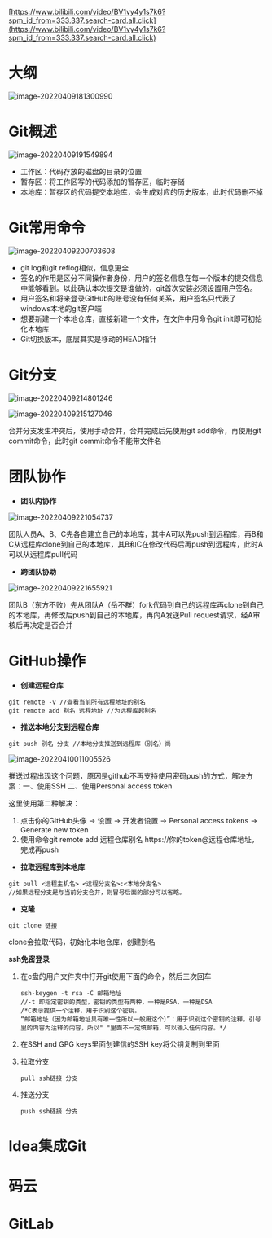 [https://www.bilibili.com/video/BV1vy4y1s7k6?spm_id_from=333.337.search-card.all.click](https://www.bilibili.com/video/BV1vy4y1s7k6?spm_id_from=333.337.search-card.all.click)

# 大纲

![image-20220409181300990](https://raw.githubusercontent.com/zefenghuang/noteimage/master/image-20220409181300990.png)





# Git概述

![image-20220409191549894](https://raw.githubusercontent.com/zefenghuang/noteimage/master/image-20220409191549894.png)

- 工作区：代码存放的磁盘的目录的位置
- 暂存区：将工作区写的代码添加的暂存区，临时存储
- 本地库：暂存区的代码提交本地库，会生成对应的历史版本，此时代码删不掉





# Git常用命令

![image-20220409200703608](https://raw.githubusercontent.com/zefenghuang/noteimage/master/image-20220409200703608.png)

- git log和git reflog相似，信息更全
- 签名的作用是区分不同操作者身份，用户的签名信息在每一个版本的提交信息中能够看到。以此确认本次提交是谁做的，git首次安装必须设置用户签名。
- 用户签名和将来登录GitHub的账号没有任何关系，用户签名只代表了windows本地的git客户端
- 想要新建一个本地仓库，直接新建一个文件，在文件中用命令git init即可初始化本地库
- Git切换版本，底层其实是移动的HEAD指针





# Git分支

![image-20220409214801246](https://raw.githubusercontent.com/zefenghuang/noteimage/master/image-20220409214801246.png)

![image-20220409215127046](https://raw.githubusercontent.com/zefenghuang/noteimage/master/image-20220409215127046.png)

合并分支发生冲突后，使用手动合并，合并完成后先使用git add命令，再使用git commit命令，此时git commit命令不能带文件名





# 团队协作

- **团队内协作**

![image-20220409221054737](https://raw.githubusercontent.com/zefenghuang/noteimage/master/image-20220409221054737.png)

团队人员A、B、C先各自建立自己的本地库，其中A可以先push到远程库，再B和C从远程库clone到自己的本地库，其B和C在修改代码后再push到远程库，此时A可以从远程库pull代码

- **跨团队协助**

![image-20220409221655921](https://raw.githubusercontent.com/zefenghuang/noteimage/master/image-20220409221655921.png)

团队B（东方不败）先从团队A（岳不群）fork代码到自己的远程库再clone到自己的本地库，再修改后push到自己的本地库，再向A发送Pull request请求，经A审核后再决定是否合并





# GitHub操作

- **创建远程仓库**

```
git remote -v //查看当前所有远程地址的别名
git remote add 别名 远程地址 //为远程库起别名
```

- **推送本地分支到远程仓库**

```
git push 别名 分支 //本地分支推送到远程库（别名）尚
```

![image-20220410011005526](https://raw.githubusercontent.com/zefenghuang/noteimage/master/image-20220410011005526.png)

推送过程出现这个问题，原因是github不再支持使用密码push的方式，解决方案：一、使用SSH  二、使用Personal access token

这里使用第二种解决：

1. 点击你的GitHub头像 -> 设置 -> 开发者设置 -> Personal access tokens -> Generate new token
2. 使用命令git remote add 远程仓库别名 https://你的token@远程仓库地址，完成再push

- **拉取远程库到本地库**

```
git pull <远程主机名> <远程分支名>:<本地分支名>
//如果远程分支是与当前分支合并，则冒号后面的部分可以省略。
```

- **克隆**

```
git clone 链接
```

clone会拉取代码，初始化本地仓库，创建别名

**ssh免密登录**

1. 在c盘的用户文件夹中打开git使用下面的命令，然后三次回车

   ```
   ssh-keygen -t rsa -C 邮箱地址
   //-t 即指定密钥的类型，密钥的类型有两种，一种是RSA，一种是DSA
   /*C表示提供一个注释，用于识别这个密钥。
   “邮箱地址（因为邮箱地址具有唯一性所以一般用这个）”：用于识别这个密钥的注释，引号里的内容为注释的内容，所以" "里面不一定填邮箱，可以输入任何内容。*/
   ```

2. 在SSH and GPG keys里面创建信的SSH key将公钥复制到里面

3. 拉取分支

   ```
   pull ssh链接 分支
   ```

4. 推送分支

   ```
   push ssh链接 分支
   ```





# Idea集成Git







# 码云







# GitLab
